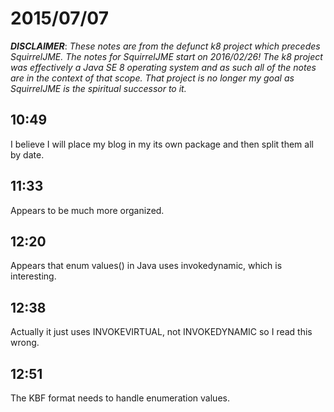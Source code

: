 # 2015/07/07

***DISCLAIMER***: _These notes are from the defunct k8 project which_
_precedes SquirrelJME. The notes for SquirrelJME start on 2016/02/26!_
_The k8 project was effectively a Java SE 8 operating system and as such_
_all of the notes are in the context of that scope. That project is no_
_longer my goal as SquirrelJME is the spiritual successor to it._

## 10:49

I believe I will place my blog in my its own package and then split them all
by date.

## 11:33

Appears to be much more organized.

## 12:20

Appears that enum values() in Java uses invokedynamic, which is interesting.

## 12:38

Actually it just uses INVOKEVIRTUAL, not INVOKEDYNAMIC so I read this wrong.

## 12:51

The KBF format needs to handle enumeration values.

